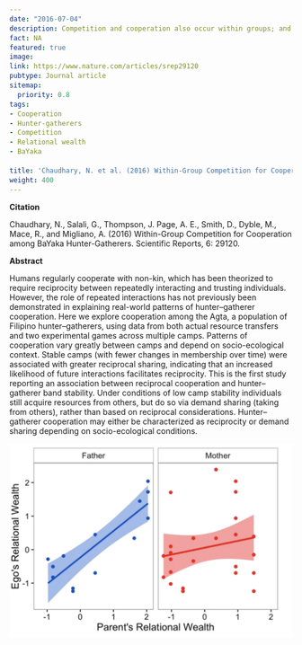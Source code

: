 ```yaml
---
date: "2016-07-04"
description: Competition and cooperation also occur within groups; and inter-individual differences in sociality have reported fitness implications in numerous non-human taxa. Here we investigate whether differential access to cooperation (relational wealth) is likely to lead to variation in fitness at the individual level among BaYaka hunter-gatherers.
fact: NA
featured: true
image: 
link: https://www.nature.com/articles/srep29120
pubtype: Journal article
sitemap:
  priority: 0.8
tags:
- Cooperation
- Hunter-gatherers
- Competition
- Relational wealth
- BaYaka

title: 'Chaudhary, N. et al. (2016) Within-Group Competition for Cooperation among BaYaka Hunter-Gatherers. Scientific Reports'
weight: 400
---
```

**Citation**

Chaudhary, N., Salali, G., Thompson, J.  Page, A. E., Smith, D., Dyble, M., Mace, R., and Migliano, A. (2016) Within-Group Competition for Cooperation among BaYaka Hunter-Gatherers. Scientific Reports, 6: 29120. 

**Abstract** 

Humans regularly cooperate with non-kin, which has been theorized to require reciprocity between repeatedly interacting and trusting individuals. However, the role of repeated interactions has not previously been demonstrated in explaining real-world patterns of hunter–gatherer cooperation. Here we explore cooperation among the Agta, a population of Filipino hunter–gatherers, using data from both actual resource transfers and two experimental games across multiple camps. Patterns of cooperation vary greatly between camps and depend on socio-ecological context. Stable camps (with fewer changes in membership over time) were associated with greater reciprocal sharing, indicating that an increased likelihood of future interactions facilitates reciprocity. This is the first study reporting an association between reciprocal cooperation and hunter–gatherer band stability. Under conditions of low camp stability individuals still acquire resources from others, but do so via demand sharing (taking from others), rather than based on reciprocal considerations. Hunter–gatherer cooperation may either be characterized as reciprocity or demand sharing depending on socio-ecological conditions.

![alt text](/img/compcoop.png) 